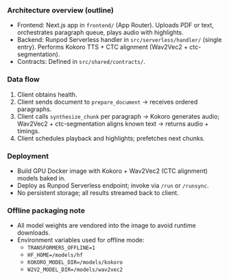 ### Architecture overview (outline)

- Frontend: Next.js app in `frontend/` (App Router). Uploads PDF or text, orchestrates paragraph queue, plays audio with highlights.
- Backend: Runpod Serverless handler in `src/serverless/handler/` (single entry). Performs Kokoro TTS + CTC alignment (Wav2Vec2 + ctc-segmentation).
- Contracts: Defined in `src/shared/contracts/`.

### Data flow
1. Client obtains health.
2. Client sends document to `prepare_document` → receives ordered paragraphs.
3. Client calls `synthesize_chunk` per paragraph → Kokoro generates audio; Wav2Vec2 + ctc-segmentation aligns known text → returns audio + timings.
4. Client schedules playback and highlights; prefetches next chunks.

### Deployment
- Build GPU Docker image with Kokoro + Wav2Vec2 (CTC alignment) models baked in.
- Deploy as Runpod Serverless endpoint; invoke via `/run` or `/runsync`.
- No persistent storage; all results streamed back to client.

### Offline packaging note
- All model weights are vendored into the image to avoid runtime downloads.
- Environment variables used for offline mode:
  - `TRANSFORMERS_OFFLINE=1`
  - `HF_HOME=/models/hf`
  - `KOKORO_MODEL_DIR=/models/kokoro`
  - `W2V2_MODEL_DIR=/models/wav2vec2`


